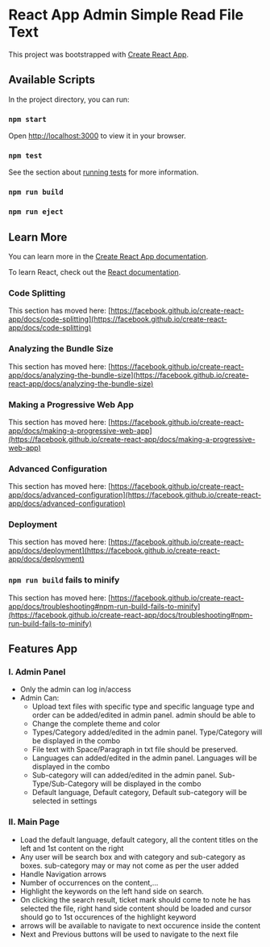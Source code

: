 # React App Admin Simple Read File Text

This project was bootstrapped with [Create React App](https://github.com/facebook/create-react-app).

## Available Scripts

In the project directory, you can run:

### `npm start`

Open [http://localhost:3000](http://localhost:3000) to view it in your browser.

### `npm test`

See the section about [running tests](https://facebook.github.io/create-react-app/docs/running-tests) for more information.

### `npm run build`

### `npm run eject`

## Learn More

You can learn more in the [Create React App documentation](https://facebook.github.io/create-react-app/docs/getting-started).

To learn React, check out the [React documentation](https://reactjs.org/).

### Code Splitting

This section has moved here: [https://facebook.github.io/create-react-app/docs/code-splitting](https://facebook.github.io/create-react-app/docs/code-splitting)

### Analyzing the Bundle Size

This section has moved here: [https://facebook.github.io/create-react-app/docs/analyzing-the-bundle-size](https://facebook.github.io/create-react-app/docs/analyzing-the-bundle-size)

### Making a Progressive Web App

This section has moved here: [https://facebook.github.io/create-react-app/docs/making-a-progressive-web-app](https://facebook.github.io/create-react-app/docs/making-a-progressive-web-app)

### Advanced Configuration

This section has moved here: [https://facebook.github.io/create-react-app/docs/advanced-configuration](https://facebook.github.io/create-react-app/docs/advanced-configuration)

### Deployment

This section has moved here: [https://facebook.github.io/create-react-app/docs/deployment](https://facebook.github.io/create-react-app/docs/deployment)

### `npm run build` fails to minify

This section has moved here: [https://facebook.github.io/create-react-app/docs/troubleshooting#npm-run-build-fails-to-minify](https://facebook.github.io/create-react-app/docs/troubleshooting#npm-run-build-fails-to-minify)


## Features App
### I. Admin Panel

- Only the admin can log in/access
- Admin Can:
  + Upload text files with specific type and specific language type and order can be added/edited in admin panel. admin should be able to
  + Change the complete theme and color
  + Types/Category added/edited in the admin panel. Type/Category will be displayed in the combo
  + File text with Space/Paragraph in txt file should be preserved.
  + Languages can added/edited in the admin panel. Languages will be displayed in the combo
  + Sub-category will can added/edited in the admin panel. Sub-Type/Sub-Category will be displayed in the combo
  + Default language, Default category, Default sub-category will be selected in settings

### II. Main Page

- Load the default language, default category, all the content titles on the left and 1st content on the right
- Any user will be search box and with category and sub-category as boxes. sub-category may or may not come as per the user added
- Handle Navigation arrows
- Number of occurrences on the content,...
- Highlight the keywords on the left hand side on search.
- On clicking the search result, ticket mark should come to note he has selected the file, right hand side content should be loaded and cursor should go to 1st occurences of the highlight keyword
- arrows will be available to navigate to next occurence inside the content
- Next and Previous buttons will be used to navigate to the next file